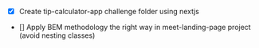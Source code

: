 - [x] Create tip-calculator-app challenge folder using nextjs
- [] Apply BEM methodology the right way in meet-landing-page project (avoid nesting classes) 
